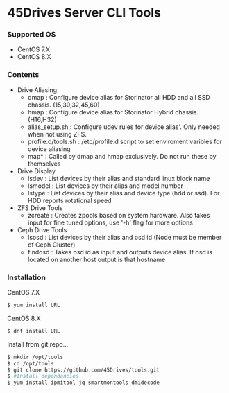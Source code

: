 
# 45Drives Server CLI Tools
### Supported OS
  - CentOS 7.X
  - CentOS 8.X
### Contents
  - Drive Aliasing
    - dmap : Configure device alias for Storinator all HDD and all SSD  chassis. (15,30,32,45,60)
    - hmap : Configure device alias for Storinator Hybrid chassis. (H16,H32)
    - alias_setup.sh : Configure udev rules for device alias'. Only needed when not using ZFS.
    - profile.d/tools.sh : /etc/profile.d script to set enviroment varibles for device aliasing
    - map* : Called by dmap and hmap exclusively. Do not run these by themselves
  - Drive Display 
    - lsdev : List devices by their alias and standard linux block name
    - lsmodel : List devices by their alias and model number
    - lstype : List devices by their alias and device type (hdd or ssd). For HDD reports rotational speed
  - ZFS Drive Tools
    - zcreate : Creates zpools based on system hardware. Also takes input for fine tuned options, use '-h' flag for more options   
  - Ceph Drive Tools
    - lsosd : List devices by their alias and osd id (Node must be member of Ceph Cluster)
    - findosd : Takes osd id as input and outputs device alias. If osd is located on another host output is that hostname
### Installation
CentOS 7.X
```sh
$ yum install URL
```
CentOS 8.X
```sh
$ dnf install URL
```
Install from git repo...

```sh
$ mkdir /opt/tools
$ cd /opt/tools
$ git clone https://github.com/45Drives/tools.git
$ #Install dependancies
$ yum install ipmitool jq smartmontools dmidecode
```

